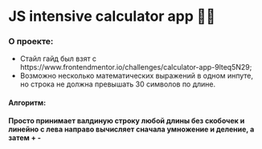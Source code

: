 <h1>JS intensive calculator app 🙌🏻</h1>

<h3><b>О проекте:</b></h3>
<ul>
<li>Стайл гайд был взят с https://www.frontendmentor.io/challenges/calculator-app-9lteq5N29;</li>
<li>Возможно несколько математических выражений в одном инпуте, но строка не должна превышать 30 символов по длине.</li>
</ul>

<h4>Алгоритм:</h4>

<b>Просто принимает валдиную строку любой длины без скобочек и линейно с лева направо вычисляет сначала умножение и деление, а затем + -</b>
